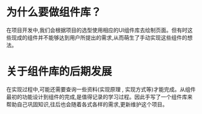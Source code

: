 # 为什么要做组件库？
  在项目开发中,我们会根据项目的选型使用相应的UI组件库去绘制页面。但有时这些现成的组件并不能够达到用户所提出的需求,从而萌生了手动实现这些组件的想法。

# 关于组件库的后期发展
在实现过程中,可能还需要查询一些资料(实现原理 , 实现方式等)才能完成。从组件最初的功能设计到组件的完成,是值得记录的学习过程。因此手写了一个组件库来帮助自己巩固知识,往后也会随着各式各样的需求,更新维护这个项目。


